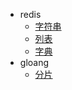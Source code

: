 - redis
    - [字符串](/redis/sds)
    - [列表](/redis/list)
    - [字典](/redis/dict)
- gloang
    - [分片](/golang/slice)
